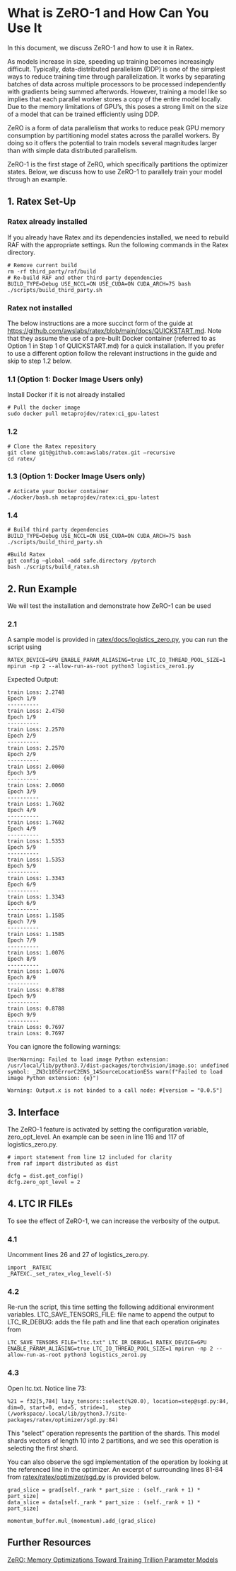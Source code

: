 <!--- Copyright Amazon.com, Inc. or its affiliates. All Rights Reserved. -->
<!--- SPDX-License-Identifier: Apache-2.0  -->

# What is ZeRO-1 and How Can You Use It

In this document, we discuss ZeRO-1 and how to use it in Ratex.

As models increase in size, speeding up training becomes increasingly difficult. Typically, data-distributed parallelism (DDP) is one of the simplest ways to reduce training time through parallelization. It works by separating batches of data across multiple processors to be processed independently with gradients being summed afterwords. However, training a model like so implies that each parallel worker stores a copy of the entire model locally. Due to the memory limitations of GPU’s, this poses a strong limit on the size of a model that can be trained efficiently using DDP.

ZeRO is a form of data parallelism that works to reduce peak GPU memory consumption by partitioning model states across the parallel workers. By doing so it offers the potential to train models several magnitudes larger than with simple data distributed parallelism.

ZeRO-1 is the first stage of ZeRO, which specifically partitions the optimizer states. Below, we discuss how to use ZeRO-1 to parallely train your model through an example.

## 1. Ratex Set-Up

### Ratex already installed

If you already have Ratex and its dependencies installed, we need to rebuild RAF with the appropriate settings. Run the following commands in the Ratex directory.

```
# Remove current build
rm -rf third_party/raf/build
# Re-build RAF and other third party dependencies
BUILD_TYPE=Debug USE_NCCL=ON USE_CUDA=ON CUDA_ARCH=75 bash ./scripts/build_third_party.sh
```

### Ratex not installed

The below instructions are a more succinct form of the guide at https://github.com/awslabs/ratex/blob/main/docs/QUICKSTART.md. Note that they assume the use of a pre-built Docker container (referred to as Option 1 in Step 1 of QUICKSTART.md) for a quick installation. If you prefer to use a different option follow the relevant instructions in the guide and skip to step 1.2 below.

### 1.1 (Option 1: Docker Image Users only)

Install Docker if it is not already installed

```
# Pull the docker image
sudo docker pull metaprojdev/ratex:ci_gpu-latest
```

### 1.2

```
# Clone the Ratex repository
git clone git@github.com:awslabs/ratex.git —recursive
cd ratex/
```

### 1.3 (Option 1: Docker Image Users only)

```
# Acticate your Docker container
./docker/bash.sh metaprojdev/ratex:ci_gpu-latest
```

### 1.4

```
# Build third party dependencies
BUILD_TYPE=Debug USE_NCCL=ON USE_CUDA=ON CUDA_ARCH=75 bash ./scripts/build_third_party.sh

#Build Ratex
git config —global —add safe.directory /pytorch
bash ./scripts/build_ratex.sh
```

## 2. Run Example

We will test the installation and demonstrate how ZeRO-1 can be used

### 2.1

A sample model is provided in [ratex/docs/logistics_zero.py](https://github.com/awslabs/ratex/blob/main/docs/logistics_zero1.py), you can run the script using

```
RATEX_DEVICE=GPU ENABLE_PARAM_ALIASING=true LTC_IO_THREAD_POOL_SIZE=1 mpirun -np 2 --allow-run-as-root python3 logistics_zero1.py
```

Expected Output:

```
train Loss: 2.2748
Epoch 1/9
----------
train Loss: 2.4750
Epoch 1/9
----------
train Loss: 2.2570
Epoch 2/9
----------
train Loss: 2.2570
Epoch 2/9
----------
train Loss: 2.0060
Epoch 3/9
----------
train Loss: 2.0060
Epoch 3/9
----------
train Loss: 1.7602
Epoch 4/9
----------
train Loss: 1.7602
Epoch 4/9
----------
train Loss: 1.5353
Epoch 5/9
----------
train Loss: 1.5353
Epoch 5/9
----------
train Loss: 1.3343
Epoch 6/9
----------
train Loss: 1.3343
Epoch 6/9
----------
train Loss: 1.1585
Epoch 7/9
----------
train Loss: 1.1585
Epoch 7/9
----------
train Loss: 1.0076
Epoch 8/9
----------
train Loss: 1.0076
Epoch 8/9
----------
train Loss: 0.8788
Epoch 9/9
----------
train Loss: 0.8788
Epoch 9/9
----------
train Loss: 0.7697
train Loss: 0.7697
```

You can ignore the following warnings:

```
UserWarning: Failed to load image Python extension: /usr/local/lib/python3.7/dist-packages/torchvision/image.so: undefined symbol: _ZN3c105ErrorC2ENS_14SourceLocationESs warn(f"Failed to load image Python extension: {e}")
```
```
Warning: Output.x is not binded to a call node: #[version = "0.0.5"]
```

## 3. Interface

The ZeRO-1 feature is activated by setting the configuration variable, zero_opt_level. An example can be seen in line 116 and 117 of logistics_zero.py.

```
# import statement from line 12 included for clarity
from raf import distributed as dist

dcfg = dist.get_config()
dcfg.zero_opt_level = 2
```

## 4. LTC IR FILEs

To see the effect of ZeRO-1, we can increase the verbosity of the output.

### 4.1

Uncomment lines 26 and 27 of logistics_zero.py.

```
import _RATEXC
_RATEXC._set_ratex_vlog_level(-5)
```

### 4.2

Re-run the script, this time setting the following additional environment variables.
LTC_SAVE_TENSORS_FILE: file name to append the output to
LTC_IR_DEBUG: adds the file path and line that each operation originates from

```
LTC_SAVE_TENSORS_FILE="ltc.txt" LTC_IR_DEBUG=1 RATEX_DEVICE=GPU ENABLE_PARAM_ALIASING=true LTC_IO_THREAD_POOL_SIZE=1 mpirun -np 2 --allow-run-as-root python3 logistics_zero1.py
```

### 4.3

Open ltc.txt. Notice line 73:

```
%21 = f32[5,784] lazy_tensors::select(%20.0), location=step@sgd.py:84, dim=0, start=0, end=5, stride=1,   step (/workspace/.local/lib/python3.7/site-packages/ratex/optimizer/sgd.py:84)
```

This “select” operation represents the partition of the shards. This model shards vectors of length 10 into 2 partitions, and we see this operation is selecting the first shard.

You can also observe the sgd implementation of the operation by looking at the referenced line in the optimizer. An excerpt of surrounding lines 81-84 from [ratex/ratex/optimizer/sgd.py](https://github.com/awslabs/ratex/blob/main/ratex/optimizer/sgd.py) is provided below.

```
grad_slice = grad[self._rank * part_size : (self._rank + 1) * part_size]
data_slice = data[self._rank * part_size : (self._rank + 1) * part_size]

momentum_buffer.mul_(momentum).add_(grad_slice)
```

## Further Resources

[ZeRO: Memory Optimizations Toward Training Trillion Parameter Models](https://arxiv.org/abs/1910.02054)